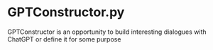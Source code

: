 # GPTConstructor.py
GPTConstructor is an opportunity to build interesting dialogues with ChatGPT or define it for some purpose
